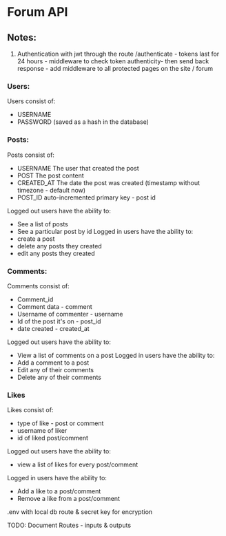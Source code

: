 # Forum API

## Notes:
1. Authentication with jwt through the route /authenticate - tokens last for 24 hours - middleware to check token authenticity- then send back response - add middleware to all protected pages on the site / forum

### Users:
Users consist of:
* USERNAME
* PASSWORD (saved as a hash in the database)

### Posts:
Posts consist of:
 * USERNAME The user that created the post
 * POST The post content
 * CREATED_AT The date the post was created (timestamp without timezone - default now)
 * POST_ID auto-incremented primary key - post id

 Logged out users have the ability to:
 - See a list of posts
 - See a particular post by id
 Logged in users have the ability to:
 - create a post
 - delete any posts they created
 - edit any posts they created

### Comments:
Comments consist of:
* Comment_id
* Comment data - comment
* Username of commenter - username
* Id of the post it's on - post_id
* date created - created_at

 Logged out users have the ability to:
 - View a list of comments on a post
 Logged in users have the ability to:
 - Add a comment to a post
 - Edit any of their comments
 - Delete any of their comments

### Likes

Likes consist of:
* type of like - post or comment
* username of liker
* id of liked post/comment

Logged out users have the ability to:
- view a list of likes for every post/comment

Logged in users have the ability to:
- Add a like to a post/comment
- Remove a like from a post/comment

.env with local db route & secret key for encryption

TODO: Document Routes - inputs & outputs
